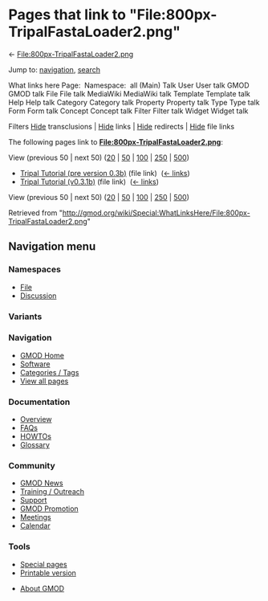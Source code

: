 <div id="mw-page-base" class="noprint">

</div>

<div id="mw-head-base" class="noprint">

</div>

<div id="content" class="mw-body" role="main">

<span id="top"></span>

<div id="mw-js-message" style="display:none;">

</div>



# <span dir="auto">Pages that link to "File:800px-TripalFastaLoader2.png"</span>

<div id="bodyContent">

<div id="contentSub">

←
[File:800px-TripalFastaLoader2.png](/wiki/File:800px-TripalFastaLoader2.png "File:800px-TripalFastaLoader2.png")

</div>

<div id="jump-to-nav" class="mw-jump">

Jump to: [navigation](#mw-navigation), [search](#p-search)

</div>

<div id="mw-content-text">

What links here Page:  Namespace:  all (Main) Talk User User talk GMOD
GMOD talk File File talk MediaWiki MediaWiki talk Template Template talk
Help Help talk Category Category talk Property Property talk Type Type
talk Form Form talk Concept Concept talk Filter Filter talk Widget
Widget talk

Filters
[Hide](/mediawiki/index.php?title=Special:WhatLinksHere/File:800px-TripalFastaLoader2.png&hidetrans=1 "Special:WhatLinksHere/File:800px-TripalFastaLoader2.png")
transclusions \|
[Hide](/mediawiki/index.php?title=Special:WhatLinksHere/File:800px-TripalFastaLoader2.png&hidelinks=1 "Special:WhatLinksHere/File:800px-TripalFastaLoader2.png")
links \|
[Hide](/mediawiki/index.php?title=Special:WhatLinksHere/File:800px-TripalFastaLoader2.png&hideredirs=1 "Special:WhatLinksHere/File:800px-TripalFastaLoader2.png")
redirects \|
[Hide](/mediawiki/index.php?title=Special:WhatLinksHere/File:800px-TripalFastaLoader2.png&hideimages=1 "Special:WhatLinksHere/File:800px-TripalFastaLoader2.png")
file links

The following pages link to
**[File:800px-TripalFastaLoader2.png](/wiki/File:800px-TripalFastaLoader2.png "File:800px-TripalFastaLoader2.png")**:

View (previous 50 \| next 50)
([20](/mediawiki/index.php?title=Special:WhatLinksHere/File:800px-TripalFastaLoader2.png&limit=20 "Special:WhatLinksHere/File:800px-TripalFastaLoader2.png")
\|
[50](/mediawiki/index.php?title=Special:WhatLinksHere/File:800px-TripalFastaLoader2.png&limit=50 "Special:WhatLinksHere/File:800px-TripalFastaLoader2.png")
\|
[100](/mediawiki/index.php?title=Special:WhatLinksHere/File:800px-TripalFastaLoader2.png&limit=100 "Special:WhatLinksHere/File:800px-TripalFastaLoader2.png")
\|
[250](/mediawiki/index.php?title=Special:WhatLinksHere/File:800px-TripalFastaLoader2.png&limit=250 "Special:WhatLinksHere/File:800px-TripalFastaLoader2.png")
\|
[500](/mediawiki/index.php?title=Special:WhatLinksHere/File:800px-TripalFastaLoader2.png&limit=500 "Special:WhatLinksHere/File:800px-TripalFastaLoader2.png"))

- [Tripal Tutorial (pre version
  0.3b)](/wiki/Tripal_Tutorial_(pre_version_0.3b) "Tripal Tutorial (pre version 0.3b)")
  (file link) ‎ <span class="mw-whatlinkshere-tools">([←
  links](/mediawiki/index.php?title=Special:WhatLinksHere&target=Tripal+Tutorial+%28pre+version+0.3b%29 "Special:WhatLinksHere"))</span>
- [Tripal Tutorial
  (v0.3.1b)](/wiki/Tripal_Tutorial_(v0.3.1b) "Tripal Tutorial (v0.3.1b)")
  (file link) ‎ <span class="mw-whatlinkshere-tools">([←
  links](/mediawiki/index.php?title=Special:WhatLinksHere&target=Tripal+Tutorial+%28v0.3.1b%29 "Special:WhatLinksHere"))</span>

View (previous 50 \| next 50)
([20](/mediawiki/index.php?title=Special:WhatLinksHere/File:800px-TripalFastaLoader2.png&limit=20 "Special:WhatLinksHere/File:800px-TripalFastaLoader2.png")
\|
[50](/mediawiki/index.php?title=Special:WhatLinksHere/File:800px-TripalFastaLoader2.png&limit=50 "Special:WhatLinksHere/File:800px-TripalFastaLoader2.png")
\|
[100](/mediawiki/index.php?title=Special:WhatLinksHere/File:800px-TripalFastaLoader2.png&limit=100 "Special:WhatLinksHere/File:800px-TripalFastaLoader2.png")
\|
[250](/mediawiki/index.php?title=Special:WhatLinksHere/File:800px-TripalFastaLoader2.png&limit=250 "Special:WhatLinksHere/File:800px-TripalFastaLoader2.png")
\|
[500](/mediawiki/index.php?title=Special:WhatLinksHere/File:800px-TripalFastaLoader2.png&limit=500 "Special:WhatLinksHere/File:800px-TripalFastaLoader2.png"))

</div>

<div class="printfooter">

Retrieved from
"<http://gmod.org/wiki/Special:WhatLinksHere/File:800px-TripalFastaLoader2.png>"

</div>

<div id="catlinks" class="catlinks catlinks-allhidden">

</div>

<div class="visualClear">

</div>

</div>

</div>

<div id="mw-navigation">

## Navigation menu

<div id="mw-head">



<div id="left-navigation">

<div id="p-namespaces" class="vectorTabs" role="navigation"
aria-labelledby="p-namespaces-label">

### Namespaces

- <span id="ca-nstab-image"><a href="/wiki/File:800px-TripalFastaLoader2.png" accesskey="c"
  title="View the file page [c]">File</a></span>
- <span id="ca-talk"><a
  href="/mediawiki/index.php?title=File_talk:800px-TripalFastaLoader2.png&amp;action=edit&amp;redlink=1"
  accesskey="t"
  title="Discussion about the content page [t]">Discussion</a></span>

</div>

<div id="p-variants" class="vectorMenu emptyPortlet" role="navigation"
aria-labelledby="p-variants-label">

### 

### Variants[](#)

<div class="menu">

</div>

</div>

</div>

<div id="right-navigation">





</div>



</div>

</div>

</div>

<div id="mw-panel">

<div id="p-logo" role="banner">

<a href="/wiki/Main_Page"
style="background-image: url(http://gmod.org/images/GMOD-cogs.png);"
title="Visit the main page"></a>

</div>

<div id="p-Navigation" class="portal" role="navigation"
aria-labelledby="p-Navigation-label">

### Navigation

<div class="body">

- <span id="n-GMOD-Home">[GMOD Home](/wiki/Main_Page)</span>
- <span id="n-Software">[Software](/wiki/GMOD_Components)</span>
- <span id="n-Categories-.2F-Tags">[Categories /
  Tags](/wiki/Categories)</span>
- <span id="n-View-all-pages">[View all
  pages](/wiki/Special:AllPages)</span>

</div>

</div>

<div id="p-Documentation" class="portal" role="navigation"
aria-labelledby="p-Documentation-label">

### Documentation

<div class="body">

- <span id="n-Overview">[Overview](/wiki/Overview)</span>
- <span id="n-FAQs">[FAQs](/wiki/Category:FAQ)</span>
- <span id="n-HOWTOs">[HOWTOs](/wiki/Category:HOWTO)</span>
- <span id="n-Glossary">[Glossary](/wiki/Glossary)</span>

</div>

</div>

<div id="p-Community" class="portal" role="navigation"
aria-labelledby="p-Community-label">

### Community

<div class="body">

- <span id="n-GMOD-News">[GMOD News](/wiki/GMOD_News)</span>
- <span id="n-Training-.2F-Outreach">[Training /
  Outreach](/wiki/Training_and_Outreach)</span>
- <span id="n-Support">[Support](/wiki/Support)</span>
- <span id="n-GMOD-Promotion">[GMOD
  Promotion](/wiki/GMOD_Promotion)</span>
- <span id="n-Meetings">[Meetings](/wiki/Meetings)</span>
- <span id="n-Calendar">[Calendar](/wiki/Calendar)</span>

</div>

</div>

<div id="p-tb" class="portal" role="navigation"
aria-labelledby="p-tb-label">

### Tools

<div class="body">

- <span id="t-specialpages"><a href="/wiki/Special:SpecialPages" accesskey="q"
  title="A list of all special pages [q]">Special pages</a></span>
- <span id="t-print"><a
  href="/mediawiki/index.php?title=Special:WhatLinksHere/File:800px-TripalFastaLoader2.png&amp;printable=yes"
  rel="alternate" accesskey="p"
  title="Printable version of this page [p]">Printable version</a></span>

</div>

</div>

</div>

</div>

<div id="footer" role="contentinfo">

- <span id="footer-places-about">[About
  GMOD](/wiki/GMOD:About "GMOD:About")</span>

<!-- -->






</div>
